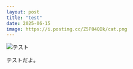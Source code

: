 ```yaml
---
layout: post
title: "test"
date: 2025-06-15
image: https://i.postimg.cc/Z5P84QDk/cat.png
---
```


![テスト](https://i.postimg.cc/Z5P84QDk/cat.png)

テストだよ。
